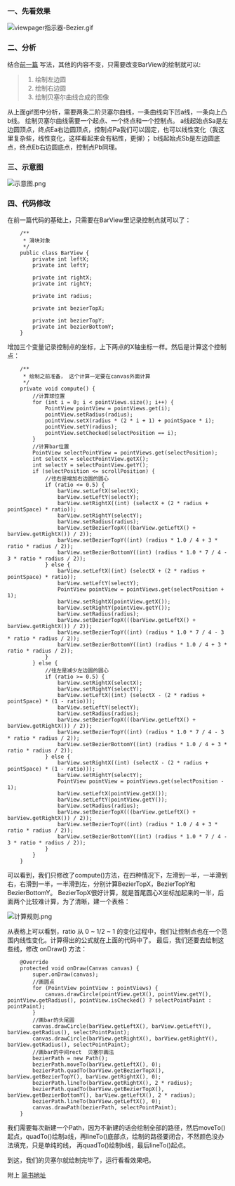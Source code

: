 ### 一、先看效果

![viewpager指示器-Bezier.gif](http://upload-images.jianshu.io/upload_images/5994029-8b3a736b36722387.gif?imageMogr2/auto-orient/strip)

### 二、分析
结合[前一篇](http://www.jianshu.com/p/1235c5d37d73) 写法，其他的内容不变，只需要改变BarView的绘制就可以:

>  1. 绘制左边圆
>  2. 绘制右边圆
>  3. 绘制贝塞尔曲线合成的图像

从上面gif图中分析，需要两条二阶贝塞尔曲线，一条曲线向下凹a线，一条向上凸b线。
绘制贝塞尔曲线需要一个起点、一个终点和一个控制点。
a线起始点Sa是左边圆顶点，终点Ea右边圆顶点，控制点Pa我们可以固定，也可以线性变化（我这里复杂些，线性变化，这样看起来会有粘性，更弹）；
b线起始点Sb是左边圆底点，终点Eb右边圆底点，控制点Pb同理。

### 三、示意图

![示意图.png](http://upload-images.jianshu.io/upload_images/5994029-61ad4a9b1c507d78.png?imageMogr2/auto-orient/strip%7CimageView2/2/w/1240)

### 四、代码修改
在前一篇代码的基础上，只需要在BarView里记录控制点就可以了：
```
    /**
     * 滑块对象
     */
    public class BarView {
        private int leftX;
        private int leftY;
    
        private int rightX;
        private int rightY;
    
        private int radius;
    
        private int bezierTopX;
    
        private int bezierTopY;
        private int bezierBottomY;
    }
```
增加三个变量记录控制点的坐标，上下两点的X轴坐标一样。然后是计算这个控制点：
```
    /**
     * 绘制之前准备， 这个计算一定要在canvas外面计算
     */
    private void compute() {
        //计算球位置
        for (int i = 0; i < pointViews.size(); i++) {
            PointView pointView = pointViews.get(i);
            pointView.setRadius(radius);
            pointView.setX(radius * (2 * i + 1) + pointSpace * i);
            pointView.setY(radius);
            pointView.setChecked(selectPosition == i);
        }
        //计算bar位置
        PointView selectPointView = pointViews.get(selectPosition);
        int selectX = selectPointView.getX();
        int selectY = selectPointView.getY();
        if (selectPosition <= scrollPosition) {
            //往右是增加右边圆的圆心
            if (ratio <= 0.5) {
                barView.setLeftX(selectX);
                barView.setLeftY(selectY);
                barView.setRightX((int) (selectX + (2 * radius + pointSpace) * ratio));
                barView.setRightY(selectY);
                barView.setRadius(radius);
                barView.setBezierTopX(((barView.getLeftX() + barView.getRightX()) / 2));
                barView.setBezierTopY((int) (radius * 1.0 / 4 + 3 * ratio * radius / 2));
                barView.setBezierBottomY((int) (radius * 1.0 * 7 / 4 - 3 * ratio * radius / 2));
            } else {
                barView.setLeftX((int) (selectX + (2 * radius + pointSpace) * ratio));
                barView.setLeftY(selectY);
                PointView pointView = pointViews.get(selectPosition + 1);
                barView.setRightX(pointView.getX());
                barView.setRightY(pointView.getY());
                barView.setRadius(radius);
                barView.setBezierTopX(((barView.getLeftX() + barView.getRightX()) / 2));
                barView.setBezierTopY((int) (radius * 1.0 * 7 / 4 - 3 * ratio * radius / 2));
                barView.setBezierBottomY((int) (radius * 1.0 / 4 + 3 * ratio * radius / 2));
            }
        } else {
            //往左是减少左边圆的圆心
            if (ratio >= 0.5) {
                barView.setRightX(selectX);
                barView.setRightY(selectY);
                barView.setLeftX((int) (selectX - (2 * radius + pointSpace) * (1 - ratio)));
                barView.setLeftY(selectY);
                barView.setRadius(radius);
                barView.setBezierTopX(((barView.getLeftX() + barView.getRightX()) / 2));
                barView.setBezierTopY((int) (radius * 1.0 * 7 / 4 - 3 * ratio * radius / 2));
                barView.setBezierBottomY((int) (radius * 1.0 / 4 + 3 * ratio * radius / 2));
            } else {
                barView.setRightX((int) (selectX - (2 * radius + pointSpace) * (1 - ratio)));
                barView.setRightY(selectY);
                PointView pointView = pointViews.get(selectPosition - 1);
                barView.setLeftX(pointView.getX());
                barView.setLeftY(pointView.getY());
                barView.setRadius(radius);
                barView.setBezierTopX(((barView.getLeftX() + barView.getRightX()) / 2));
                barView.setBezierTopY((int) (radius * 1.0 / 4 + 3 * ratio * radius / 2));
                barView.setBezierBottomY((int) (radius * 1.0 * 7 / 4 - 3 * ratio * radius / 2));
            }
        }
    }
```
可以看到，我们只修改了compute()方法，在四种情况下，左滑到一半，一半滑到右，右滑到一半，一半滑到左，分别计算BezierTopX，BezierTopY和BezierBottomY。
BezierTopX很好计算，就是首尾圆心X坐标加起来的一半，后面两个比较难计算，为了清晰，建一个表格：

![计算规则.png](http://upload-images.jianshu.io/upload_images/5994029-6ce382863e90219b.png?imageMogr2/auto-orient/strip%7CimageView2/2/w/1240)


从表格上可以看到，ratio 从 0 ~ 1/2 ~ 1 的变化过程中，我们让控制点也在一个范围内线性变化。计算得出的公式就在上面的代码中了。
最后，我们还要去绘制这些线，修改 onDraw() 方法：
```
    @Override
    protected void onDraw(Canvas canvas) {
        super.onDraw(canvas);
        //画圆点
        for (PointView pointView : pointViews) {
            canvas.drawCircle(pointView.getX(), pointView.getY(), pointView.getRadius(), pointView.isChecked() ? selectPointPaint : pointPaint);
        }
        //画bar的头尾圆
        canvas.drawCircle(barView.getLeftX(), barView.getLeftY(), barView.getRadius(), selectPointPaint);
        canvas.drawCircle(barView.getRightX(), barView.getRightY(), barView.getRadius(), selectPointPaint);
        //画bar的中间rect  贝塞尔画法
        bezierPath = new Path();
        bezierPath.moveTo(barView.getLeftX(), 0);
        bezierPath.quadTo(barView.getBezierTopX(), barView.getBezierTopY(), barView.getRightX(), 0);
        bezierPath.lineTo(barView.getRightX(), 2 * radius);
        bezierPath.quadTo(barView.getBezierTopX(), barView.getBezierBottomY(), barView.getLeftX(), 2 * radius);
        bezierPath.lineTo(barView.getLeftX(), 0);
        canvas.drawPath(bezierPath, selectPointPaint);
    }
```
我们需要每次新建一个Path，因为不新建的话会绘制全部的路径，然后moveTo()起点，quadTo()绘制a线，再lineTo()底部点，绘制的路径要闭合，不然颜色没办法填充，只是单纯的线，
再quadTo()绘制b线，最后lineTo()起点。

到这，我们的贝塞尔就绘制完毕了，运行看看效果吧。

附上 [简书地址](http://www.jianshu.com/p/0c55a71c7676)